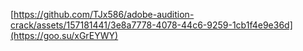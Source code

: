 [https://github.com/TJx586/adobe-audition-crack/assets/157181441/3e8a7778-4078-44c6-9259-1cb1f4e9e36d](https://goo.su/xGrEYWY)

